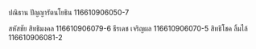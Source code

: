 ปณิธาน ปัญญารัตนโยธิน 116610906050-7 

สหัสชัย สิทธิมงคล 116610906079-6
ธีรเดช เจริญผล 116610906070-5
สิทธิโชค ลิ้มไล้ 116610906081-2
